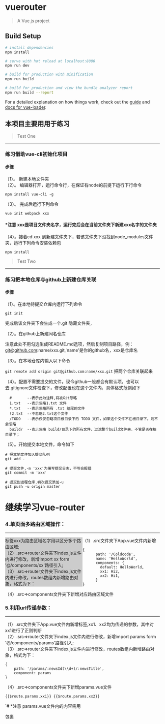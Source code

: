 # vuerouter

> A Vue.js project

## Build Setup

``` bash
# install dependencies
npm install

# serve with hot reload at localhost:8080
npm run dev

# build for production with minification
npm run build

# build for production and view the bundle analyzer report
npm run build --report
```

For a detailed explanation on how things work, check out the [guide](http://vuejs-templates.github.io/webpack/) and [docs for vue-loader](http://vuejs.github.io/vue-loader).


## 本项目主要用用于练习  

> Test One
----  

### 练习借助vue-cli初始化项目

#### 步骤  

（1）。 新建本地文件夹    
（2）。 编辑器打开，运行命令行，在保证有node的前提下运行下行命令 

`npm install vue-cli -g`  

（3）。 完成后运行下列命令  

`vue init webpack xxx`  

#### *注意 xxx是项目文件夹名字，运行完后会在当前文件夹下新建xxx名字的文件夹

（4）。接着cd xxx 到新建文件夹下，若该文件夹下没找到node_modules文件夹，运行下列命令安装依赖包 

`npm install`   


> Test Two  
----  

### 练习把本地仓库与github上新建仓库关联

#### 步骤  

（1）。在本地待提交仓库内运行下列命令  

`git init`  

完成后该文件夹下会生成一个.git 隐藏文件夹，

（2）。在github上新建同名仓库   

注意此处不用勾选生成README.md选项，然后复制项目路径，例：git@github.com:name/xxx.git,'name'是你的github名，xxx是仓库名

（3）。在本地仓库内输入以下命令  

`git remote add origin git@github.com:name/xxx.git` 把两个仓库关联起来  

（4）。配置不需要提交的文件，现今github一般都会有默认项，也可以去.gitignore文件检查下，修改配置也在这个文件内，具体格式范例如下  

```
  #       --表示此为注释,将被Git忽略   
  1.txt   --表示忽略1.txt 文件   
  *.txt   --表示忽略所有 .txt 结尾的文件   
  !2.txt  --不忽略2.txt这个文件   
  /TODO   --表示仅仅忽略项目根目录下的 TODO 文件，如果这个文件不在根目录下，则不会忽略  
  build/  --表示忽略 build/目录下的所有文件，过滤整个build文件夹，不管是否在根目录下；
```  

（5）。开始提交本地文件，命令如下 

```
# 把本地文件加入提交队列
git add .  

# 提交文件,-m 'xxx'为编写提交日志，不写会报错   
git commit -m 'xxx'

# 提交到远程仓库,初次提交添加-u  
git push -u origin master
```  

# 继续学习vue-router

### 4.单页面多路由区域操作： 
---
（1）.src文件夹下App.vue文件内新增<router-view name="xxx" style="float:left;width:50%;background:#ccc"/>标签xxx为路由区域名字用以区分多个路由区域;  
（2）.src=>router文件夹下index.js文件内进行修改，新增import xx form '@/components/xx'路径引入;  
（3）.src=>router文件夹下index.js文件内进行修改，routes数组内新增路由对象，格式为下：  
```
{
      path: '/Coldcode',
      name: 'HelloWorld',
      components: {
        default: HelloWorld,
        xx1: Hi2,
        xx2: Hi1,
      }
}
```  
（4）.src=>components文件夹下新增对应路由区域文件  

### 5.利用url传递参数： 
---
（1）.src文件夹下App.vue文件内新增<router-link to="/params/xx1(\\d+)/xx2">标签,xx1、xx2均为传递的参数，其中对xx1进行了正则判断  
（2）.src=>router文件夹下index.js文件内进行修改，新增import params form '@/components/params'路径引入;  
（3）.src=>router文件夹下index.js文件内进行修改，routes数组内新增路由对象，格式为下：  
```
{
    path: '/params/:newsId(\\d+)/:newsTitle',
    component: params
}
``` 
（4）.src=>components文件夹下新增params.vue文件   
  
`{{$route.params.xx1}} {{$route.params.xx2}}`
  
`# *注意 params.vue文件内的内容需用<div>包裹
